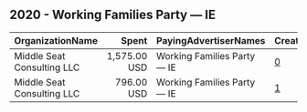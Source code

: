 ## 2020 - Working Families Party — IE 
|OrganizationName|Spent|PayingAdvertiserNames|CreativeUrls|Impressions|Genders|AgeBrackets|CountryCodes|BillingAddresses|CandidateBallotInformation|
|:---|---:|:---|:---|---:|:---|:---|:---|:---|:---|
|Middle Seat Consulting  LLC|1,575.00 USD|Working Families Party — IE|[0](https://www.snap.com/political-ads/asset/aaba5abb0e2d9dedbefd70c10094f852be88e87d4b0aeaf97c512675a72e17db?mediaType=mp4)|756,164||18-35|united states|"Po Box 21600,Washington,20009,US"|Working Families Party IE|
|Middle Seat Consulting  LLC|796.00 USD|Working Families Party — IE|[1](https://www.snap.com/political-ads/asset/243f1959c2594dab334cd5e51f735b2b76ee6d59fc308d89067f75fb403451e9?mediaType=mp4)|381,143||18-35|united states|"Po Box 21600,Washington,20009,US"|Working Families Party IE|

